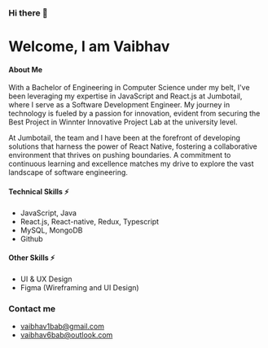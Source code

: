 ### Hi there 👋
# Welcome, I am Vaibhav
#### About Me
With a Bachelor of Engineering in Computer Science under my belt, I've been leveraging my expertise in JavaScript and React.js at Jumbotail, where I serve as a Software Development Engineer. My journey in technology is fueled by a passion for innovation, evident from securing the Best Project in Winnter Innovative Project Lab at the university level.

At Jumbotail, the team and I have been at the forefront of developing solutions that harness the power of React Native, fostering a collaborative environment that thrives on pushing boundaries. A commitment to continuous learning and excellence matches my drive to explore the vast landscape of software engineering.

#### Technical Skills ⚡
* JavaScript, Java
* React.js, React-native, Redux, Typescript
* MySQL, MongoDB
* Github

#### Other Skills ⚡
* UI & UX Design
* Figma (Wireframing and UI Design)
  
### Contact me
 - vaibhav1bab@gmail.com
 - vaibhav6bab@outlook.com
      
  
